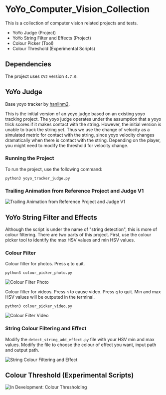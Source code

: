 # YoYo_Computer_Vision_Collection

This is a collection of computer vision related projects and tests.

* YoYo Judge (Project)
* YoYo String Filter and Effects (Project)
* Colour Picker (Tool) 
* Colour Threshold (Experimental Scripts)

## Dependencies

The project uses `CV2` version `4.7.0`.


## YoYo Judge

Base yoyo tracker by [hanlinm2](https://github.com/hanlinm2/yoyo_tracking_vfx).

This is the initial version of an yoyo judge based on an existing yoyo tracking project. The yoyo judge operates under the assumption that a yoyo trick scores if it makes contact with the string. However, the initial version is unable to track the string yet. Thus we use the change of velocity as a simulated metric for contact with the string, since yoyo velocity changes dramatically when there is contact with the string. Depending on the player, you might need to modify the threshold for velocity change.

### Running the Project

To run the project, use the following command:

```python3 yoyo_tracker_judge.py```

### Trailing Animation from Reference Project and Judge V1
![Trailing Animation from Reference Project and Judge V1](./photos/trailing_and_score.png)


## YoYo String Filter and Effects
Although the script is under the name of "string detection", this is more of colour filtering. There are two parts of this project. First, use the colour picker tool to identify the max HSV values and min HSV values. 

### Colour Filter 

Colour filter for photos. Press `q` to quit.

```python3 colour_picker_photo.py```

![Colour Filter Photo](./photos/colour_filter_image.png)

Colour filter for videos. Press `n` to cause video. Press `q` to quit. Min and max HSV values will be outputed in the terminal.

```python3 colour_picker_video.py```

![Colour Filter Video](./photos/colour_filter_video.png)


### String Colour Filtering and Effect

Modify the `detect_string_add_effect.py` file with your HSV min and max values. Modify the file to choose the colour of effect you want, input path and output path. 

![String Colour Filtering and Effect](./photos/string_filter_and_effect.png)


## Colour Threshold (Experimental Scripts) 
![In Development: Colour Thresholding](./photos/colour_profile.png)

